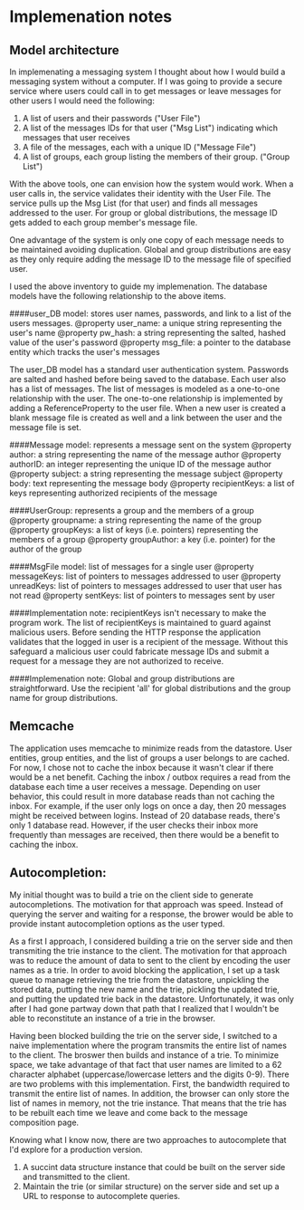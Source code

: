 Implemenation notes
===================
Model architecture
------------------
In implemenating a messaging system I thought about how I would build a messaging system without a computer. If I was going to provide a secure service where users could call in to get messages or leave messages for other users I would need the following: 

1. A list of users and their passwords ("User File")
2. A list of the messages IDs for that user ("Msg List") indicating which messages that user receives 
3. A file of the messages, each with a unique ID ("Message File")
4. A list of groups, each group listing the members of their group. ("Group List") 

With the above tools, one can envision how the system would work. When a user calls in, the service validates their identity with the User File. The service pulls up the Msg List (for that user) and finds all messages addressed to the user. For group or global distributions, the message ID gets added to each group member's message file.  

One advantage of the system is only one copy of each message needs to be maintained avoiding duplication. Global and group distributions are easy as they only require adding the message ID to the message file of specified user.   

I used the above inventory to guide my implemenation. The database models have the following relationship to the above items. 

####user_DB model: stores user names, passwords, and link to a list of the users messages.
@property user_name:		a unique string representing the user's name 
@property pw_hash:	 		a string representing the salted, hashed value of the user's password
@property msg_file: 		a pointer to the database entity which tracks the user's messages 


The user_DB model has a standard user authentication system. Passwords are salted and hashed before being saved to the database. Each user also has a list of messages. The list of messages is modeled as a one-to-one relationship with the user. The one-to-one relationship is implemented by adding a ReferenceProperty to the user file. When a new user is created a blank message file is created as well and a link between the user and the message file is set.  


####Message model: represents a message sent on the system
@property author:  			a string representing the name of the message author
@property authorID:  		an integer representing the unique ID of the message author
@property subject:  		a string representing the message subject
@property body: 	 		text representing the message body 
@property recipientKeys:  	a list of keys representing authorized recipients of the message

####UserGroup: represents a group and the members of a group
@property groupname:		a string representing the name of the group 
@property groupKeys: 		a list of keys (i.e. pointers) representing the members of a group
@property groupAuthor: 		a key (i.e. pointer) for the author of the group

####MsgFile model: list of messages for a single user
@property messageKeys: 		list of pointers to messages addressed to user
@property unreadKeys: 		list of pointers to messages addressed to user that user has not read
@property sentKeys: 		list of pointers to messages sent by user
 

####Implementation note: 
recipientKeys isn't necessary to make the program work. The list of recipientKeys is maintained to guard against malicious users. Before sending the HTTP response the application validates that the logged in user is a recipient of the message. Without this safeguard a malicious user could fabricate message IDs and submit a request for a message they are not authorized to receive. 

####Implemenation note: 
Global and group distributions are straightforward. Use the recipient 'all' for global distributions and the group name for group distributions. 

Memcache
--------
The application uses memcache to minimize reads from the datastore. User entities, group entities, and the list of groups a user belongs to are cached. For now, I chose not to cache the inbox because it wasn't clear if there would be a net benefit. Caching the inbox / outbox requires a read from the database each time a user receives a message. Depending on user behavior, this could result in more database reads than not caching the inbox. For example, if the user only logs on once a day, then 20 messages might be received between logins. Instead of 20 database reads, there's only 1 database read. However, if the user checks their inbox more frequently than messages are received, then there would be a benefit to caching the inbox. 

Autocompletion:
---------------
My initial thought was to build a trie on the client side to generate autocompletions. The motivation for that approach was speed. Instead of querying the server and waiting for a response, the brower would be able to provide instant autocompletion options as the user typed.  

As a first I approach, I considered building a trie on the server side and then transmiting the trie instance to the client. The motivation for that approach was to reduce the amount of data to sent to the client by encoding the user names as a trie. In order to avoid blocking the application, I set up a task queue to manage retrieving the trie from the datastore, unpickling the stored data, putting the new name and the trie, pickling the updated trie, and putting the updated trie back in the datastore. Unfortunately, it was only after I had gone partway down that path that I realized that I wouldn't be able to reconstitute an instance of a trie in the browser. 

Having been blocked building the trie on the server side, I switched to a naive implementation where the program transmits the entire list of names to the client. The broswer then builds and instance of a trie. To minimize space, we take advantage of that fact that user names are limited to a 62 character alphabet (uppercase/lowercase letters and the digits 0-9). There are two problems with this implementation.  First, the bandwidth required to transmit the entire list of names. In addition, the browser can only store the list of names in memory, not the trie instance. That means that the trie has to be rebuilt each time we leave and come back to the message composition page.

Knowing what I know now, there are two approaches to autocomplete that I'd explore for a production version.  

1. A succint data structure instance that could be built on the server side and transmitted to the client. 
2. Maintain the trie (or similar structure) on the server side and set up a URL to response to autocomplete queries.  



 


  